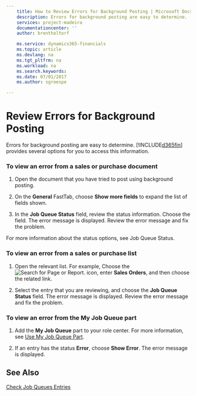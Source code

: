 ```yaml
---
    title: How to Review Errors for Background Posting | Microsoft Docs
    description: Errors for background posting are easy to determine. [!INCLUDE[d365fin](includes/d365fin_md.md)] provides several options for you to access this information.
    services: project-madeira
    documentationcenter: ''
    author: brentholtorf

    ms.service: dynamics365-financials
    ms.topic: article
    ms.devlang: na
    ms.tgt_pltfrm: na
    ms.workload: na
    ms.search.keywords:
    ms.date: 07/01/2017
    ms.author: sgroespe

---
```

# Review Errors for Background Posting
Errors for background posting are easy to determine. [!INCLUDE[d365fin](includes/d365fin_md.md)] provides several options for you to access this information.  
  
### To view an error from a sales or purchase document  
  
1.  Open the document that you have tried to post using background posting.  
  
2.  On the **General** FastTab, choose **Show more fields** to expand the list of fields shown.  
  
3.  In the **Job Queue Status** field, review the status information. Choose the field. The error message is displayed. Review the error message and fix the problem.  
  
 For more information about the status options, see Job Queue Status.  
  
### To view an error from a sales or purchase list  
  
1.  Open the relevant list. For example, Choose the ![Search for Page or Report.](media/ui-search/search_small.png "Search for Page or Report icon") icon, enter **Sales Orders**, and then choose the related link.  
  
2.  Select the entry that you are reviewing, and choose the **Job Queue Status** field. The error message is displayed. Review the error message and fix the problem.  
  
### To view an error from the My Job Queue part  
  
1.  Add the **My Job Queue** part to your role center. For more information, see [Use My Job Queue Part](../how-to-use-my-job-queue-part.md).  
  
2.  If an entry has the status **Error**, choose **Show Error**. The error message is displayed.  
  
## See Also  
 [Check Job Queues Entries](../how-to-check-job-queues-entries.md)
